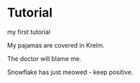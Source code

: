 # Tutorial
my first tutorial

My pajamas are covered in Krelm.

The doctor will blame me.

Snowflake has just meowed - keep positive.
